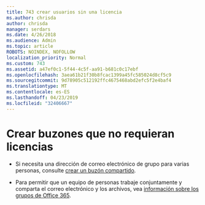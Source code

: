 ```yaml
---
title: 743 crear usuarios sin una licencia
ms.author: chrisda
author: chrisda
manager: serdars
ms.date: 4/26/2018
ms.audience: Admin
ms.topic: article
ROBOTS: NOINDEX, NOFOLLOW
localization_priority: Normal
ms.custom: 743
ms.assetid: a47ef0c1-5f44-4c5f-aa91-b681c0c17ebf
ms.openlocfilehash: 3aea61b21f30b8fcac1399a45fc585024d8cf5c9
ms.sourcegitcommit: 9d78905c512192ffc4675468abd2efc5f2e4baf4
ms.translationtype: MT
ms.contentlocale: es-ES
ms.lasthandoff: 04/23/2019
ms.locfileid: "32406667"
---
```

# <a name="create-mailboxes-that-dont-require-licenses"></a>Crear buzones que no requieran licencias

- Si necesita una dirección de correo electrónico de grupo para varias personas, consulte [crear un buzón compartido](https://support.office.com/article/871a246d-3acd-4bba-948e-5de8be0544c9).

- Para permitir que un equipo de personas trabaje conjuntamente y comparta el correo electrónico y los archivos, vea [información sobre los grupos de Office 365](https://support.office.com/article/b565caa1-5c40-40ef-9915-60fdb2d97fa2).
